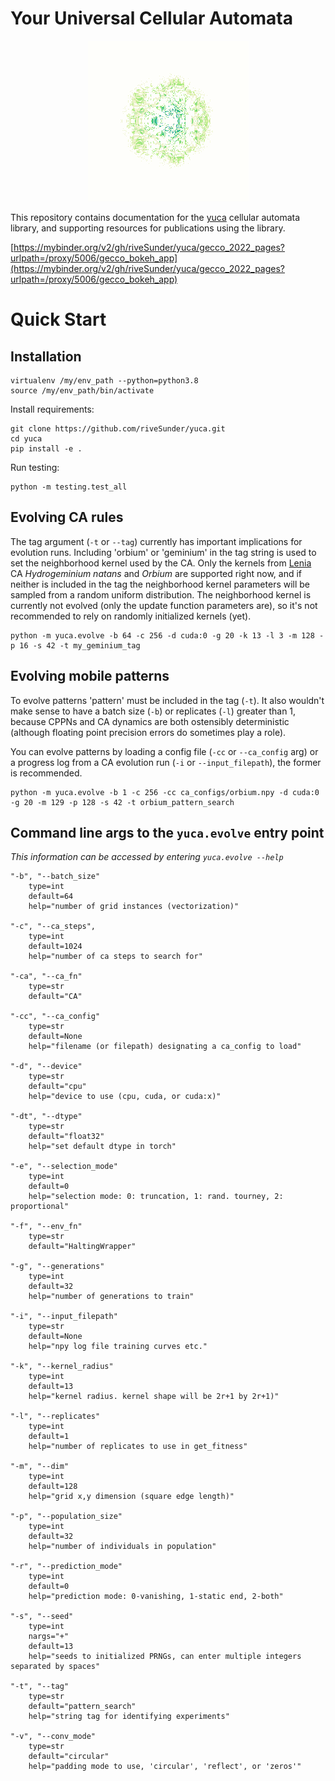 # Your Universal Cellular Automata

<p align="center">
<img src="assets/frog_race.gif">
</p>

This repository contains documentation for the [yuca](https://github.com/rivesunder/yuca) cellular automata library, and supporting resources for publications using the library. 

[https://mybinder.org/v2/gh/riveSunder/yuca/gecco_2022_pages?urlpath=/proxy/5006/gecco_bokeh_app](https://mybinder.org/v2/gh/riveSunder/yuca/gecco_2022_pages?urlpath=/proxy/5006/gecco_bokeh_app)

# Quick Start

## Installation

```
virtualenv /my/env_path --python=python3.8
source /my/env_path/bin/activate 
```
Install requirements:

```
git clone https://github.com/riveSunder/yuca.git
cd yuca
pip install -e .
```

Run testing:

```
python -m testing.test_all

```


## Evolving CA rules

The tag argument (`-t` or `--tag`) currently has important implications for evolution runs. Including 'orbium' or 'geminium' in the tag string is used to set the neighborhood kernel used by the CA. Only the kernels from [Lenia](https://arxiv.org/abs/1812.05433) CA _Hydrogeminium natans_ and _Orbium_ are supported right now, and if neither is included in the tag the neighborhood kernel parameters will be sampled from a random uniform distribution. The neighborhood kernel is currently not evolved (only the update function parameters are), so it's not recommended to rely on randomly initialized kernels (yet). 

```
python -m yuca.evolve -b 64 -c 256 -d cuda:0 -g 20 -k 13 -l 3 -m 128 -p 16 -s 42 -t my_geminium_tag
```

## Evolving mobile patterns

To evolve patterns 'pattern' must be included in the tag (`-t`). It also wouldn't make sense to have a batch size (`-b`) or replicates (`-l`) greater than 1, because CPPNs and CA dynamics are both ostensibly deterministic (although floating point precision errors do sometimes play a role).

You can evolve patterns by loading a config file (`-cc` or `--ca_config` arg) or a progress log from a CA evolution run (`-i` or `--input_filepath`), the former is recommended. 

```
python -m yuca.evolve -b 1 -c 256 -cc ca_configs/orbium.npy -d cuda:0 -g 20 -m 129 -p 128 -s 42 -t orbium_pattern_search
```

## Command line args to the `yuca.evolve` entry point

_This information can be accessed by entering `yuca.evolve --help`_

```
"-b", "--batch_size"
    type=int 
    default=64
    help="number of grid instances (vectorization)"

"-c", "--ca_steps", 
    type=int
    default=1024 
    help="number of ca steps to search for"

"-ca", "--ca_fn"
    type=str
    default="CA"

"-cc", "--ca_config"
    type=str
    default=None
    help="filename (or filepath) designating a ca_config to load"

"-d", "--device"
    type=str
    default="cpu"
    help="device to use (cpu, cuda, or cuda:x)"

"-dt", "--dtype"
    type=str 
    default="float32"
    help="set default dtype in torch"

"-e", "--selection_mode"
    type=int
    default=0
    help="selection mode: 0: truncation, 1: rand. tourney, 2: proportional"

"-f", "--env_fn"
    type=str
    default="HaltingWrapper"

"-g", "--generations"
    type=int
    default=32
    help="number of generations to train"

"-i", "--input_filepath"
    type=str
    default=None
    help="npy log file training curves etc."

"-k", "--kernel_radius"
    type=int
    default=13
    help="kernel radius. kernel shape will be 2r+1 by 2r+1)"

"-l", "--replicates" 
    type=int
    default=1
    help="number of replicates to use in get_fitness"

"-m", "--dim"
    type=int
    default=128
    help="grid x,y dimension (square edge length)"

"-p", "--population_size"
    type=int
    default=32
    help="number of individuals in population"

"-r", "--prediction_mode"
    type=int
    default=0
    help="prediction mode: 0-vanishing, 1-static end, 2-both"

"-s", "--seed"
    type=int
    nargs="+"
    default=13
    help="seeds to initialized PRNGs, can enter multiple integers separated by spaces"

"-t", "--tag"
    type=str
    default="pattern_search"
    help="string tag for identifying experiments"

"-v", "--conv_mode"
    type=str
    default="circular"
    help="padding mode to use, 'circular', 'reflect', or 'zeros'"
```
